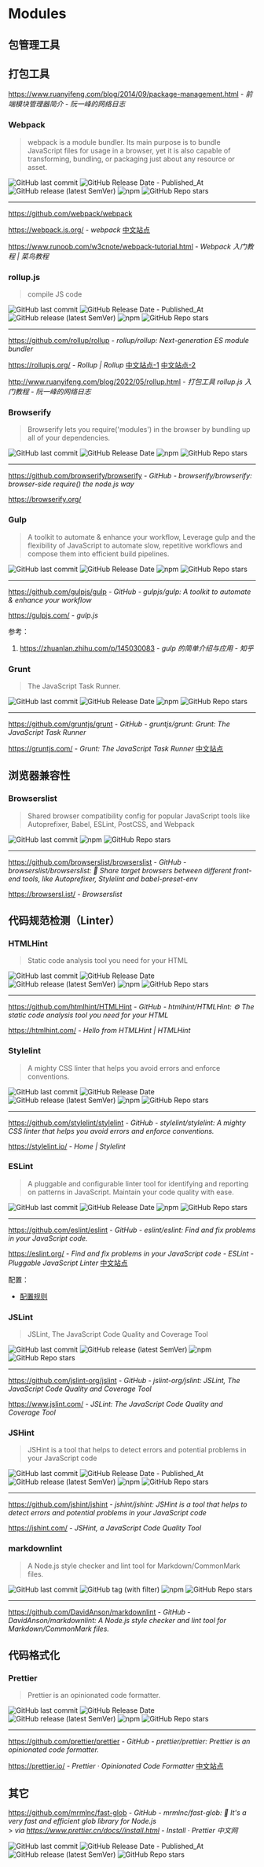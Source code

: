 # Modules

## 包管理工具

## 打包工具

https://www.ruanyifeng.com/blog/2014/09/package-management.html - *前端模块管理器简介 - 阮一峰的网络日志*

### Webpack

> webpack is a module bundler. Its main purpose is to bundle JavaScript files for usage in a browser, yet it is also capable of transforming, bundling, or packaging just about any resource or asset.

![GitHub last commit](https://badgen.net/github/last-commit/webpack/webpack?icon=github&color=blue)
![GitHub Release Date - Published_At](https://img.shields.io/github/release-date/webpack/webpack?display_date=published_at&logo=github)
![GitHub release (latest SemVer)](https://img.shields.io/github/v/release/webpack/webpack?logo=github)
![npm](https://img.shields.io/npm/v/webpack?logo=npm)
![GitHub Repo stars](https://img.shields.io/github/stars/webpack/webpack?style=social)

----

https://github.com/webpack/webpack

https://webpack.js.org/ - *webpack* [中文站点](https://www.webpackjs.com/)

https://www.runoob.com/w3cnote/webpack-tutorial.html - *Webpack 入门教程 | 菜鸟教程*

### rollup.js

> compile JS code

![GitHub last commit](https://badgen.net/github/last-commit/rollup/rollup?icon=github&color=blue)
![GitHub Release Date - Published_At](https://img.shields.io/github/release-date/rollup/rollup?display_date=published_at&logo=github)
![GitHub release (latest SemVer)](https://img.shields.io/github/v/release/rollup/rollup?logo=github)
![npm](https://img.shields.io/npm/v/rollup?logo=npm)
![GitHub Repo stars](https://img.shields.io/github/stars/rollup/rollup?style=social)

----

https://github.com/rollup/rollup - *rollup/rollup: Next-generation ES module bundler*

https://rollupjs.org/ - *Rollup | Rollup* [中文站点-1](https://cn.rollupjs.org/) [中文站点-2](https://www.rollupjs.com/)

http://www.ruanyifeng.com/blog/2022/05/rollup.html - *打包工具 rollup.js 入门教程 - 阮一峰的网络日志*

### Browserify

> Browserify lets you require('modules') in the browser by bundling up all of your dependencies.

![GitHub last commit](https://badgen.net/github/last-commit/browserify/browserify?icon=github&color=blue)
![GitHub Release Date](https://img.shields.io/github/release-date/browserify/browserify?logo=github)
![npm](https://img.shields.io/npm/v/browserify?logo=npm)
![GitHub Repo stars](https://img.shields.io/github/stars/browserify/browserify?style=social)

----

https://github.com/browserify/browserify - *GitHub - browserify/browserify: browser-side require() the node.js way*

https://browserify.org/

### Gulp

> A toolkit to automate & enhance your workflow, Leverage gulp and the flexibility of JavaScript to automate slow, repetitive workflows and compose them into efficient build pipelines.

![GitHub last commit](https://badgen.net/github/last-commit/gulpjs/gulp?icon=github&color=blue)
![GitHub Release Date](https://img.shields.io/github/release-date/gulpjs/gulp?logo=github)
![npm](https://img.shields.io/npm/v/gulp?logo=npm)
![GitHub Repo stars](https://img.shields.io/github/stars/gulpjs/gulp?style=social)

----

https://github.com/gulpjs/gulp - *GitHub - gulpjs/gulp: A toolkit to automate & enhance your workflow*

https://gulpjs.com/ - *gulp.js*

参考：

1. https://zhuanlan.zhihu.com/p/145030083 - *gulp 的简单介绍与应用 - 知乎*

### Grunt

> The JavaScript Task Runner.

![GitHub last commit](https://badgen.net/github/last-commit/gruntjs/grunt?icon=github&color=blue)
![GitHub Release Date](https://img.shields.io/github/release-date/gruntjs/grunt?logo=github)
![npm](https://img.shields.io/npm/v/grunt?logo=npm)
![GitHub Repo stars](https://img.shields.io/github/stars/gruntjs/grunt?style=social)

----

https://github.com/gruntjs/grunt - *GitHub - gruntjs/grunt: Grunt: The JavaScript Task Runner*

https://gruntjs.com/ - *Grunt: The JavaScript Task Runner* [中文站点](https://www.gruntjs.cn/)

## 浏览器兼容性

### Browserslist

> Shared browser compatibility config for popular JavaScript tools like Autoprefixer, Babel, ESLint, PostCSS, and Webpack

![GitHub last commit](https://badgen.net/github/last-commit/browserslist/browserslist?icon=github&color=blue)
![npm](https://img.shields.io/npm/v/browserslist?logo=npm)
![GitHub Repo stars](https://img.shields.io/github/stars/browserslist/browserslist?style=social)

----

https://github.com/browserslist/browserslist - *GitHub - browserslist/browserslist: 🦔 Share target browsers between different front-end tools, like Autoprefixer, Stylelint and babel-preset-env*

https://browsersl.ist/ - *Browserslist*

## 代码规范检测（Linter）

### HTMLHint

> Static code analysis tool you need for your HTML

![GitHub last commit](https://badgen.net/github/last-commit/htmlhint/HTMLHint?icon=github&color=blue)
![GitHub Release
Date](https://img.shields.io/github/release-date/htmlhint/HTMLHint?logo=github)
![GitHub release (latest
SemVer)](https://img.shields.io/github/v/release/htmlhint/HTMLHint?logo=github)
![npm](https://img.shields.io/npm/v/htmlhint?logo=npm)
![GitHub Repo
stars](https://img.shields.io/github/stars/htmlhint/HTMLHint?style=social)

----

https://github.com/htmlhint/HTMLHint - *GitHub - htmlhint/HTMLHint: ⚙️ The
static code analysis tool you need for your HTML*

https://htmlhint.com/ - *Hello from HTMLHint | HTMLHint*

### Stylelint

> A mighty CSS linter that helps you avoid errors and enforce conventions.

![GitHub last commit](https://badgen.net/github/last-commit/stylelint/stylelint?icon=github&color=blue)
![GitHub Release Date](https://img.shields.io/github/release-date/stylelint/stylelint?logo=github)
![GitHub release (latest SemVer)](https://img.shields.io/github/v/release/stylelint/stylelint?logo=github)
![npm](https://img.shields.io/npm/v/stylelint?logo=npm)
![GitHub Repo stars](https://img.shields.io/github/stars/stylelint/stylelint?style=social)

----

https://github.com/stylelint/stylelint - *GitHub - stylelint/stylelint: A mighty CSS linter that helps you avoid errors and enforce conventions.*

https://stylelint.io/ - *Home | Stylelint*

### ESLint

> A pluggable and configurable linter tool for identifying and reporting on patterns in JavaScript. Maintain your code quality with ease.

![GitHub last commit](https://badgen.net/github/last-commit/eslint/eslint?icon=github&color=blue)
![GitHub Release Date](https://img.shields.io/github/release-date/eslint/eslint?logo=github)
![npm](https://img.shields.io/npm/v/eslint?logo=npm)
![GitHub Repo stars](https://img.shields.io/github/stars/eslint/eslint?style=social)

----

https://github.com/eslint/eslint - *GitHub - eslint/eslint: Find and fix problems in your JavaScript code.*

https://eslint.org/ - *Find and fix problems in your JavaScript code - ESLint - Pluggable JavaScript Linter* [中文站点](https://zh-hans.eslint.org/)

配置：

- [配置规则](https://zh-hans.eslint.org/docs/latest/use/configure/rules)

### JSLint

> JSLint, The JavaScript Code Quality and Coverage Tool

![GitHub last commit](https://badgen.net/github/last-commit/jslint-org/jslint?icon=github&color=blue)
![GitHub release (latest SemVer)](https://img.shields.io/github/v/release/jslint-org/jslint?logo=github)
![npm](https://img.shields.io/npm/v/@jslint-org/jslint?logo=npm)
![GitHub Repo stars](https://img.shields.io/github/stars/jslint-org/jslint?style=social)

----

https://github.com/jslint-org/jslint - *GitHub - jslint-org/jslint: JSLint, The JavaScript Code Quality and Coverage Tool*

https://www.jslint.com/ - *JSLint: The JavaScript Code Quality and Coverage Tool*

### JSHint

> JSHint is a tool that helps to detect errors and potential problems in your JavaScript code

![GitHub last commit](https://badgen.net/github/last-commit/jshint/jshint?icon=github&color=blue)
![GitHub Release Date - Published_At](https://img.shields.io/github/release-date/jshint/jshint?display_date=published_at&logo=github)
![GitHub release (latest SemVer)](https://img.shields.io/github/v/release/jshint/jshint?logo=github)
![npm](https://img.shields.io/npm/v/jshint?logo=npm)
![GitHub Repo stars](https://img.shields.io/github/stars/jshint/jshint?style=social)

----

https://github.com/jshint/jshint - *jshint/jshint: JSHint is a tool that helps to detect errors and potential problems in your JavaScript code*

https://jshint.com/ - *JSHint, a JavaScript Code Quality Tool*

### markdownlint

> A Node.js style checker and lint tool for Markdown/CommonMark files.

![GitHub last commit](https://badgen.net/github/last-commit/DavidAnson/markdownlint?icon=github&color=blue)
![GitHub tag (with filter)](https://img.shields.io/github/v/tag/DavidAnson/markdownlint?logo=github&color=blue)
![npm](https://img.shields.io/npm/v/markdownlint?logo=npm)
![GitHub Repo stars](https://img.shields.io/github/stars/DavidAnson/markdownlint?style=social)

----

https://github.com/DavidAnson/markdownlint - *GitHub -
DavidAnson/markdownlint: A Node.js style checker and lint tool for
Markdown/CommonMark files.*

## 代码格式化

### Prettier

> Prettier is an opinionated code formatter.

![GitHub last commit](https://badgen.net/github/last-commit/prettier/prettier?icon=github&color=blue)
![GitHub Release Date](https://img.shields.io/github/release-date/prettier/prettier?logo=github)
![GitHub release (latest SemVer)](https://img.shields.io/github/v/release/prettier/prettier?logo=github)
![npm](https://img.shields.io/npm/v/prettier?logo=npm)
![GitHub Repo stars](https://img.shields.io/github/stars/prettier/prettier?style=social)

----

https://github.com/prettier/prettier - *GitHub - prettier/prettier: Prettier is an opinionated code formatter.*

https://prettier.io/ - *Prettier · Opinionated Code Formatter* [中文站点](https://www.prettier.cn/)

## 其它

https://github.com/mrmlnc/fast-glob - *GitHub - mrmlnc/fast-glob: :rocket: It's a very fast and efficient glob library for Node.js*\
\> _via https://www.prettier.cn/docs//install.html - *Install · Prettier 中文网*_

![GitHub last commit](https://img.shields.io/github/last-commit/mrmlnc/fast-glob?logo=github&color=blue)
![GitHub Release Date - Published_At](https://img.shields.io/github/release-date/mrmlnc/fast-glob?display_date=published_at&logo=github)
![GitHub release (latest SemVer)](https://img.shields.io/github/v/release/mrmlnc/fast-glob?logo=github)
![GitHub Repo stars](https://img.shields.io/github/stars/mrmlnc/fast-glob?style=social)
